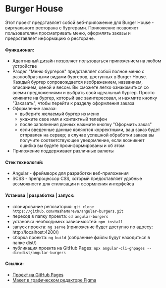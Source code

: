 # Burger House

Этот проект представляет собой веб-приложение для Burger House - виртуального ресторана с бургерами. Приложение позволяет пользователям просматривать меню, оформлять заказы и предоставляет информацию о ресторане.

#### Функционал:

- Адаптивный дизайн позволяет пользоваться приложением на любом устройстве
- Раздел "Меню бургеров" представляет собой полное меню с разнообразными видами бургеров, доступных в Burger House. Каждый бургер сопровождается изображением, названием, описанием, ценой и весом. Вы сможете легко ознакомиться со всеми предложениями и выбрать свой идеальный бургер. Просто кликните на бургер, который вас заинтересовал, и нажмите кнопку "Заказать", чтобы перейти к разделу оформления заказа
- Оформление заказа:
  - выберите желаемый бургер из меню
  - укажите свое имя и контактный телефон
  - после заполнения данных нажмите кнопку "Оформить заказ"
  - если введенные данные являются корректными, ваш заказ будет отправлен на сервер; в случае успешной обработки заказа вы получите соответствующее уведомление, если возникнет ошибка вы будете проинформированы и об этом
- Приложение поддерживает различные валюты

#### Стек технологий:

- Angular - фреймворк для разработки веб-приложения
- SСSS - препроцессор CSS, который предоставляет удобные возможности для стилизации и оформления интерфейса

#### Установа | разработка | запуск:

- клонирование репозитория: `git clone https://github.com/MashaMoreva/angular-burgers.git`
- переход в папку проекта: `cd angular-burgers`
- установка необходимых зависимостей: `npm install`
- запуск проекта: `ng serve` (приложение будет доступно по адресу: http://localhost:4200/)
- сборка проекта: `ng build` (собранные файлы будут находиться в папке dist/)
- публикация проекта на GitHub Pages: `npx angular-cli-ghpages --dir=dist/angular-burgers`

#### Ссылки:

- [Проект на GitHub Pages](https://mashamoreva.github.io/angular-burgers/)
- [Макет в графическом редакторе Figma](https://www.figma.com/file/w54ClhIRA6htWO6oiaDz6U/landing?type=design&node-id=0-1&mode=design&t=S46b5G6vlMeiHNiy-0)
